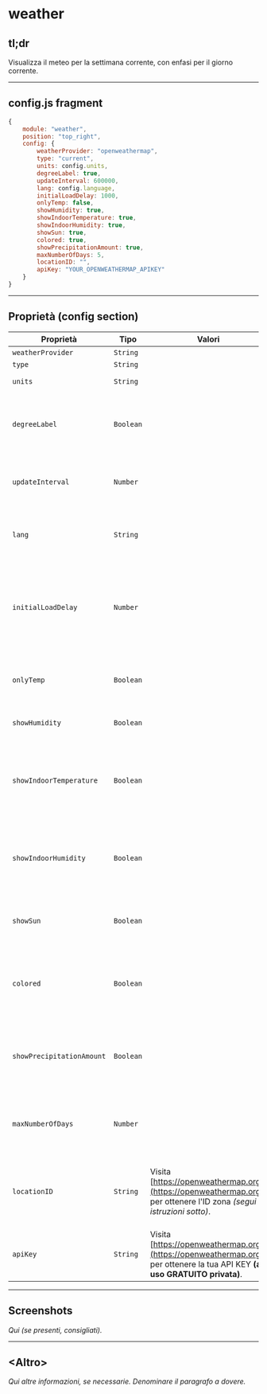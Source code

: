 # weather

## tl;dr

Visualizza il meteo per la settimana corrente,
con enfasi per il giorno corrente.

---

## config.js fragment

```js
{
    module: "weather",
    position: "top_right",
    config: {
        weatherProvider: "openweathermap",
        type: "current",
        units: config.units,
        degreeLabel: true,
        updateInterval: 600000,
        lang: config.language,
        initialLoadDelay: 1000,
        onlyTemp: false,
        showHumidity: true,
        showIndoorTemperature: true,
        showIndoorHumidity: true,
        showSun: true,
        colored: true,
        showPrecipitationAmount: true,
        maxNumberOfDays: 5,
        locationID: "",
        apiKey: "YOUR_OPENWEATHERMAP_APIKEY"
    }
}
```

---

## Proprietà (config section)

| Proprietà                 | Tipo      | Valori                                                                                                                       | Valore Default     | Inderogabilità | Descrizione                                                                                                  |
| ------------------------- | --------- | ---------------------------------------------------------------------------------------------------------------------------- | ------------------ | -------------- | ------------------------------------------------------------------------------------------------------------ |
| `weatherProvider`         | `String`  |                                                                                                                              | `"openweathermap"` | `OPTIONAL`     | API.                                                                                                         |
| `type`                    | `String`  |                                                                                                                              | `"current"`        | `OPTIONAL`     |                                                                                                              |
| `units`                   | `String`  |                                                                                                                              | `config.units`     | `OPTIONAL`     | Unità di misura per i gradi.                                                                                 |
| `degreeLabel`             | `Boolean` |                                                                                                                              | `false`            | `OPTIONAL`     | Attiva la visualizzazione dell'unità di misura _(etichetta)_ per i gradi in uso.                             |
| `updateInterval`          | `Number`  |                                                                                                                              | `600000`           | `OPTIONAL`     | Frequenza di aggiornamento / richiesta contenuti aggiornati.                                                 |
| `lang`                    | `String`  |                                                                                                                              | `config.language`  | `OPTIONAL`     | Lingua per la visualizzazione del nome dei giorni della settimana.                                           |
| `initialLoadDelay`        | `Number`  |                                                                                                                              | `0`                | `OPTIONAL`     | Delay di sicurezza prima di avviare il caricamento di questo modulo durante la fase di boot del MagicMirror. |
| `onlyTemp`                | `Boolean` |                                                                                                                              | `false`            | `OPTIONAL`     | Attiva la visualizzazione limitata alla solo temperatura.                                                    |
| `showHumidity`            | `Boolean` |                                                                                                                              | `false`            | `OPTIONAL`     | Attiva la visualizzazione dell'umidità.                                                                      |
| `showIndoorTemperature`   | `Boolean` |                                                                                                                              | `false`            | `OPTIONAL`     | Attiva la visualizzazione della temperatura interna _(locale di collocamento MagicMirror)_.                  |
| `showIndoorHumidity`      | `Boolean` |                                                                                                                              | `false`            | `OPTIONAL`     | Attiva la visualizzazione dell'umidità interna _(locale di collocamento MagicMirror)_.                       |
| `showSun`                 | `Boolean` |                                                                                                                              | `true`             | `OPTIONAL`     | Attiva la visualizzazione dei cicli del Sole (Alba, Tramonto).                                               |
| `colored`                 | `Boolean` |                                                                                                                              | `false`            | `OPTIONAL`     | Attiva la visualizzazione delle temperatura __MIN__ & __MAX__ in tonalità colorata.                          |
| `showPrecipitationAmount` | `Boolean` |                                                                                                                              | `false`            | `OPTIONAL`     | Attiva la visualizzazione della quantità di precipitazioni (neve, pioggia).                                  |
| `maxNumberOfDays`         | `Number`  |                                                                                                                              | `5`                | `OPTIONAL`     | Rappresenta il numero di giorni futuri di cui richiedere le informazioni meteo.                              |
| `locationID`              | `String`  | Visita [https://openweathermap.org/](https://openweathermap.org/) per ottenere l'ID zona _(segui istruzioni sotto)_.         | `---`              | `REQUIRED`     | ID rappresentante univocamente la zona da analizzare per le informazioni meteo.                              |
| `apiKey`                  | `String`  | Visita [https://openweathermap.org/](https://openweathermap.org/) per ottenere la tua API KEY __(ad uso GRATUITO privata)__. | `---`              | `REQUIRED`     |                                                                                                              |

---

## Screenshots

_Qui (se presenti, consigliati)._

---

## \<Altro\>

_Qui altre informazioni, se necessarie. Denominare il paragrafo a dovere._
